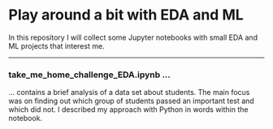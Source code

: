 # Play around a bit with EDA and ML

In this repository I will collect some Jupyter notebooks with small EDA and ML projects that interest me.

---

### take_me_home_challenge_EDA.ipynb ...
... contains a brief analysis of a data set about students. The main focus was on finding out which group of students passed an important test and which did not. I described my approach with Python in words within the notebook. 
